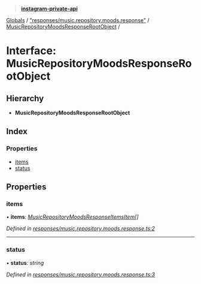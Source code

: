 > **[instagram-private-api](../README.md)**

[Globals](../globals.md) / ["responses/music.repository.moods.response"](../modules/_responses_music_repository_moods_response_.md) / [MusicRepositoryMoodsResponseRootObject](_responses_music_repository_moods_response_.musicrepositorymoodsresponserootobject.md) /

# Interface: MusicRepositoryMoodsResponseRootObject

## Hierarchy

* **MusicRepositoryMoodsResponseRootObject**

## Index

### Properties

* [items](_responses_music_repository_moods_response_.musicrepositorymoodsresponserootobject.md#items)
* [status](_responses_music_repository_moods_response_.musicrepositorymoodsresponserootobject.md#status)

## Properties

###  items

• **items**: *[MusicRepositoryMoodsResponseItemsItem](_responses_music_repository_moods_response_.musicrepositorymoodsresponseitemsitem.md)[]*

*Defined in [responses/music.repository.moods.response.ts:2](https://github.com/Nerixyz/instagram-private-api/blob/e5037ee/src/responses/music.repository.moods.response.ts#L2)*

___

###  status

• **status**: *string*

*Defined in [responses/music.repository.moods.response.ts:3](https://github.com/Nerixyz/instagram-private-api/blob/e5037ee/src/responses/music.repository.moods.response.ts#L3)*